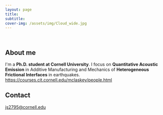 ```yaml
---
layout: page
title: 
subtitle:  
cover-img: /assets/img/Cloud_wide.jpg
---
```


<br/>

## About me

I'm a **Ph.D. student at Cornell University**. I focus on **Quantitative Acoustic Emission** in Additive Manufacturing and Mechanics of **Heterogeneous Frictional Interfaces** in earthquakes.
https://courses.cit.cornell.edu/mclaskey/people.html

## Contact
js2795@cornell.edu

